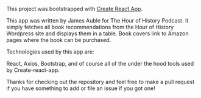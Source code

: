 This project was bootstrapped with [Create React App](https://github.com/facebookincubator/create-react-app).

This app was written by James Auble for The Hour of History Podcast. It simply fetches all book recommendations from the Hour of History Wordpress site and displays them in a table. Book covers link to Amazon pages where the book can be purchased.

Technologies used by this app are:

React, Axios, Bootstrap, and of course all of the under the hood tools used by Create-react-app.

Thanks for checking out the repository and feel free to make a pull request if you have something to add or file an issue if you got one!
